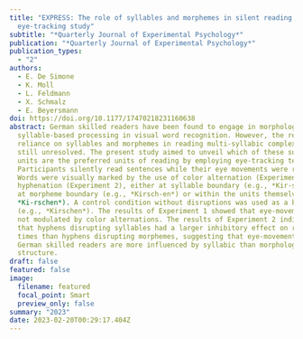 ```yaml
---
title: "EXPRESS: The role of syllables and morphemes in silent reading: An
  eye-tracking study"
subtitle: "*Quarterly Journal of Experimental Psychology*"
publication: "*Quarterly Journal of Experimental Psychology*"
publication_types:
  - "2"
authors:
  - E. De Simone
  - K. Moll
  - L. Feldmann
  - X. Schmalz
  - E. Beyersmann
doi: https://doi.org/10.1177/17470218231160638
abstract: German skilled readers have been found to engage in morphological and
  syllable-based processing in visual word recognition. However, the relative
  reliance on syllables and morphemes in reading multi-syllabic complex words is
  still unresolved. The present study aimed to unveil which of these sub-lexical
  units are the preferred units of reading by employing eye-tracking technology.
  Participants silently read sentences while their eye movements were recorded.
  Words were visually marked by the use of color alternation (Experiment 1) or
  hyphenation (Experiment 2), either at syllable boundary (e.g., *Kir-schen*),
  at morpheme boundary (e.g., *Kirsch-en*) or within the units themselves (e.g.,
  *Ki-rschen*). A control condition without disruptions was used as a baseline
  (e.g., *Kirschen*). The results of Experiment 1 showed that eye-movements were
  not modulated by color alternations. The results of Experiment 2 indicated
  that hyphens disrupting syllables had a larger inhibitory effect on reading
  times than hyphens disrupting morphemes, suggesting that eye-movements in
  German skilled readers are more influenced by syllabic than morphological
  structure.
draft: false
featured: false
image:
  filename: featured
  focal_point: Smart
  preview_only: false
summary: "2023"
date: 2023-02-20T00:29:17.404Z
---
```

